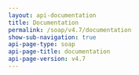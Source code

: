 ```yaml
---
layout: api-documentation
title: Documentation
permalink: /soap/v4.7/documentation
show-sub-navigation: true
api-page-type: soap
api-page-title: documentation
api-page-version: v4.7
---
```

